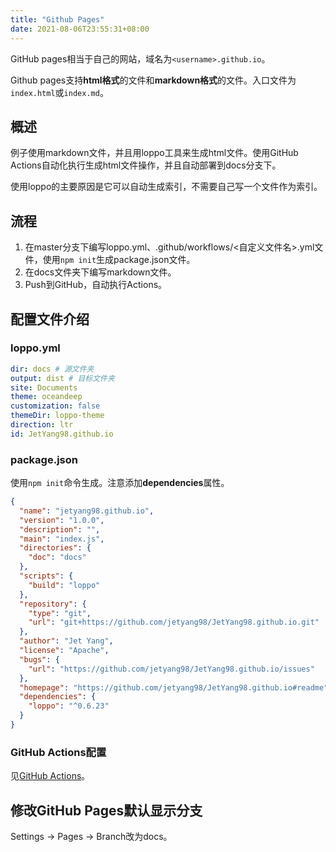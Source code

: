 ```yaml
---
title: "Github Pages"
date: 2021-08-06T23:55:31+08:00
---
```


GitHub pages相当于自己的网站，域名为`<username>.github.io`。

Github pages支持**html格式**的文件和**markdown格式**的文件。入口文件为`index.html`或`index.md`。

## 概述

例子使用markdown文件，并且用loppo工具来生成html文件。使用GitHub Actions自动化执行生成html文件操作，并且自动部署到docs分支下。

使用loppo的主要原因是它可以自动生成索引，不需要自己写一个文件作为索引。

## 流程

1. 在master分支下编写loppo.yml、.github/workflows/<自定义文件名>.yml文件，使用`npm init`生成package.json文件。
2. 在docs文件夹下编写markdown文件。
3. Push到GitHub，自动执行Actions。

## 配置文件介绍

### loppo.yml

```yaml
dir: docs # 源文件夹
output: dist # 目标文件夹
site: Documents
theme: oceandeep
customization: false
themeDir: loppo-theme
direction: ltr
id: JetYang98.github.io
```

### package.json

使用`npm init`命令生成。注意添加**dependencies**属性。

```json
{
  "name": "jetyang98.github.io",
  "version": "1.0.0",
  "description": "",
  "main": "index.js",
  "directories": {
    "doc": "docs"
  },
  "scripts": {
    "build": "loppo"
  },
  "repository": {
    "type": "git",
    "url": "git+https://github.com/jetyang98/JetYang98.github.io.git"
  },
  "author": "Jet Yang",
  "license": "Apache",
  "bugs": {
    "url": "https://github.com/jetyang98/JetYang98.github.io/issues"
  },
  "homepage": "https://github.com/jetyang98/JetYang98.github.io#readme",
  "dependencies": {
    "loppo": "^0.6.23"
  }
}
```

### GitHub Actions配置

见[GitHub Actions](../github-actions)。

## 修改GitHub Pages默认显示分支

Settings -> Pages -> Branch改为docs。
